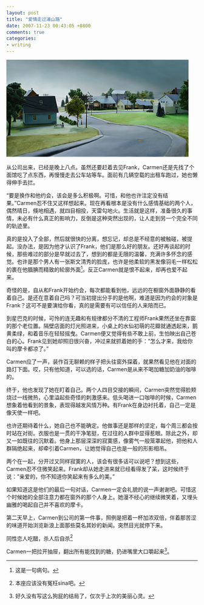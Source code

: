 ```yaml
---
layout: post
title: "爱情走过浦山路"
date: 2007-11-23 00:43:05 +0800
comments: true
categories: 
- writing
---
```


![Vhost threshold](/downloads/images/2007_11/eshan_road.jpeg "Don't touch me...")

从公司出来，已经是晚上八点。虽然还要赶着去见Frank，Carmen还是先找了个面馆吃了点东西，再慢慢走去公车站等车。面前有几辆空载的出租车跑过，她也懒得伸手去拦。

“要是换作和他约会，该会是多么积极啊。可惜，和他也许注定没有结果。”Carmen忍不住又这样想起来。现在再看根本是没有什么感情基础的两个人，偶然晴日，倏地相遇，就四目相投，天雷勾地火。生活就是这样，准备很久的事情，未必有什么真正的影响力，反倒是这种突然出现的，让人走到另一个完全不同的轨迹里。

真的是投入了全部，然后就很快的分离，想忘记，却总是不经意的被触碰，被提起。没办法，是因为他才认识了Frank，他们是那么好的朋友。还好再谈起的时候，那些难过的部分是早就过去了，想到的都是无限的温馨，充满许多怀念的感觉。也许是那个男人有一张斯文清秀的脸庞，也许是他柔软的黑发像羽毛一样松松的裹在他腼腆而精致的轮廓外面[^1]。反正Carmen就是恨不起来，却再也爱不起来。

奇怪的是，自从和Frank开始约会，每次都能看到他，远远的在橱窗外面静静的看着自己。是还在意着自己吗？可当初提出分手的是他啊，难道是因为约会的对象是Frank？这可不是要演给你看，真的是需要有可以信任的人来陪而已。

到星巴克的时候，可怜的连无趣和有规律都分不清的工程师Frank果然还坐在靠窗的那个老位置。隔壁店面的灯光照进来，小桌上的水仙初萌的花瓣就通透起来，鹅黄柔绿，和着音乐在轻轻摇曳。Carmen便又觉得有些不敢上前，生怕映出自己苍白的心。Frank见到她却照旧很兴奋，冲过来就抓着她的手：”怎么才来，我给你叫的摩卡都凉了。”

Carmen应了一声，装作百无聊赖的样子把头往窗外探着，就果然看见他在对面的路灯下面。哎，只有他知道，可以选的话，Carmen是从来不喝加糖加奶油的咖啡的。

终于，他也发现了她在盯着自己。两个人四目交接的瞬间，Carmen突然觉得脸颊烧过一线微热，心里溢起些奇怪的刺激感来。低头喝进一口咖啡的时候，Carmen想象着他看到的景象，表现得越发风情万种。有Frank在身边衬托着，自己一定是像天使一样吧。

也许还期待着什么，她自己也不能确定。他做事还是那样的坚定，每个周三都会按时站在对街。衣服也是一贯的干净笔挺，在过往的人群中显得惹眼。除此之外，却又一如既往的沉默着。他身上那层深深的寂寞感，像雾气一般笼罩起他，把他和人群隔绝起来，却牵引着Carmen，让她觉得自己也是一般的形影相吊。

两个在一起，分开过又同样寂寞的人，该会有很多话可以说吧？想到这些，Carmen忍不住微笑起来。Frank却从她走进来就已经看得发了呆，这时候终于说：”亲爱的，你不知道你笑起来有多么的美。”

如果知道这是他们的最后一句对话，Carmen一定会礼貌的说一声谢谢吧。可惜这个时候她的全部注意力都在窗外的那个人身上。她漫不经心的继续微笑着，又埋头幽雅的喝起自己并不喜欢的摩卡。

第二天早上，Carmen到公司的第一件事，照例是把着一杯加浓双倍，伴着那苦涩的味道开始浏览新浪上面那些莫名其妙的新闻。突然目光就停下来。

同性恋人吃醋，杀人后自杀[^2]

Carmen一把拉开抽屉，翻出所有能找到的糖，扔进嘴里大口嚼起来[^3]。

[^1]: 这是一句病句。  
[^2]: 本座应该没有冤枉sina吧。  
[^3]: 好久没有写这么狗屁的结局了，仅次于上次的美丽心灵。


